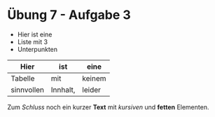 # Übung 7 - Aufgabe 3

* Hier ist eine
* Liste mit 3
* Unterpunkten

Hier|ist|eine|
---|---|---
Tabelle|mit|keinem
sinnvollen|Innhalt,|leider

Zum *Schluss* noch ein kurzer **Text** mit *kursiven* und **fetten** Elementen.
